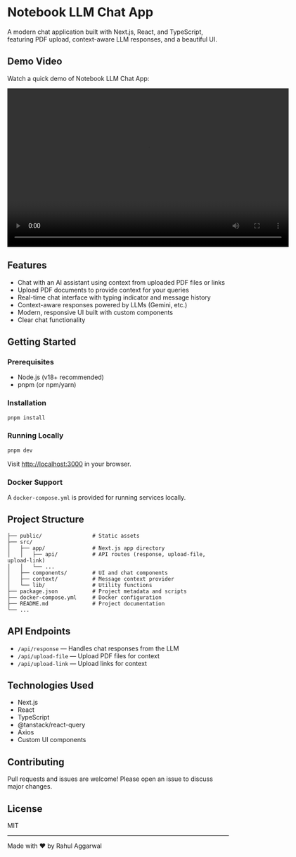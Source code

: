 # Notebook LLM Chat App

A modern chat application built with Next.js, React, and TypeScript, featuring PDF upload, context-aware LLM responses, and a beautiful UI.

## Demo Video

Watch a quick demo of Notebook LLM Chat App:

<video width="640" height="360" controls>
  <source src="./notebook llm video.mp4" type="video/mp4">
  Your browser does not support the video tag.
</video>

## Features

- Chat with an AI assistant using context from uploaded PDF files or links
- Upload PDF documents to provide context for your queries
- Real-time chat interface with typing indicator and message history
- Context-aware responses powered by LLMs (Gemini, etc.)
- Modern, responsive UI built with custom components
- Clear chat functionality

## Getting Started

### Prerequisites

- Node.js (v18+ recommended)
- pnpm (or npm/yarn)

### Installation

```bash
pnpm install
```

### Running Locally

```bash
pnpm dev
```

Visit [http://localhost:3000](http://localhost:3000) in your browser.

### Docker Support

A `docker-compose.yml` is provided for running services locally.

## Project Structure

```
├── public/                # Static assets
├── src/
│   ├── app/               # Next.js app directory
│   │   ├── api/           # API routes (response, upload-file, upload-link)
│   │   └── ...
│   ├── components/        # UI and chat components
│   ├── context/           # Message context provider
│   └── lib/               # Utility functions
├── package.json           # Project metadata and scripts
├── docker-compose.yml     # Docker configuration
├── README.md              # Project documentation
└── ...
```

## API Endpoints

- `/api/response` — Handles chat responses from the LLM
- `/api/upload-file` — Upload PDF files for context
- `/api/upload-link` — Upload links for context

## Technologies Used

- Next.js
- React
- TypeScript
- @tanstack/react-query
- Axios
- Custom UI components

## Contributing

Pull requests and issues are welcome! Please open an issue to discuss major changes.

## License

MIT

---

Made with ❤️ by Rahul Aggarwal
